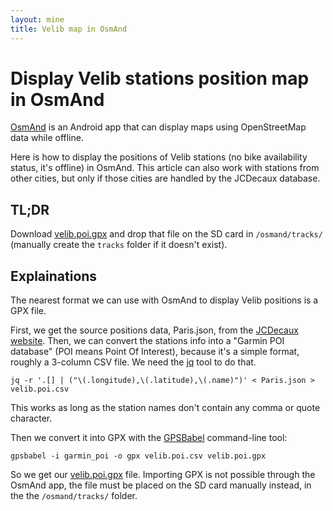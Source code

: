 ```yaml
---
layout: mine
title: Velib map in OsmAnd
---
```


# Display Velib stations position map in OsmAnd #

[OsmAnd](http://osmand.net/) is an Android app that can display maps using OpenStreetMap data while offline.

Here is how to display the positions of Velib stations (no bike availability status, it's offline) in OsmAnd. This article can also work with stations from other cities, but only if those cities are handled by the JCDecaux database.

## TL;DR ##

Download [velib.poi.gpx](velib.poi.gpx) and drop that file on the SD card in `/osmand/tracks/` (manually create the `tracks` folder if it doesn't exist).

## Explainations ##

The nearest format we can use with OsmAnd to display Velib positions is a GPX file.

First, we get the source positions data, Paris.json, from the [JCDecaux website](https://developer.jcdecaux.com/#/opendata/vls?page=static). Then, we can convert the stations info into a "Garmin POI database" (POI means Point Of Interest), because it's a simple format, roughly a 3-column CSV file. We need the [jq](http://stedolan.github.io/jq/) tool to do that.

```
jq -r '.[] | ("\(.longitude),\(.latitude),\(.name)")' < Paris.json > velib.poi.csv
```

This works as long as the station names don't contain any comma or quote character.

Then we convert it into GPX with the [GPSBabel](http://www.gpsbabel.org/) command-line tool:

```
gpsbabel -i garmin_poi -o gpx velib.poi.csv velib.poi.gpx
```

So we get our [velib.poi.gpx](velib.poi.gpx) file. Importing GPX is not possible through the OsmAnd app, the file must be placed on the SD card manually instead, in the the `/osmand/tracks/` folder.
